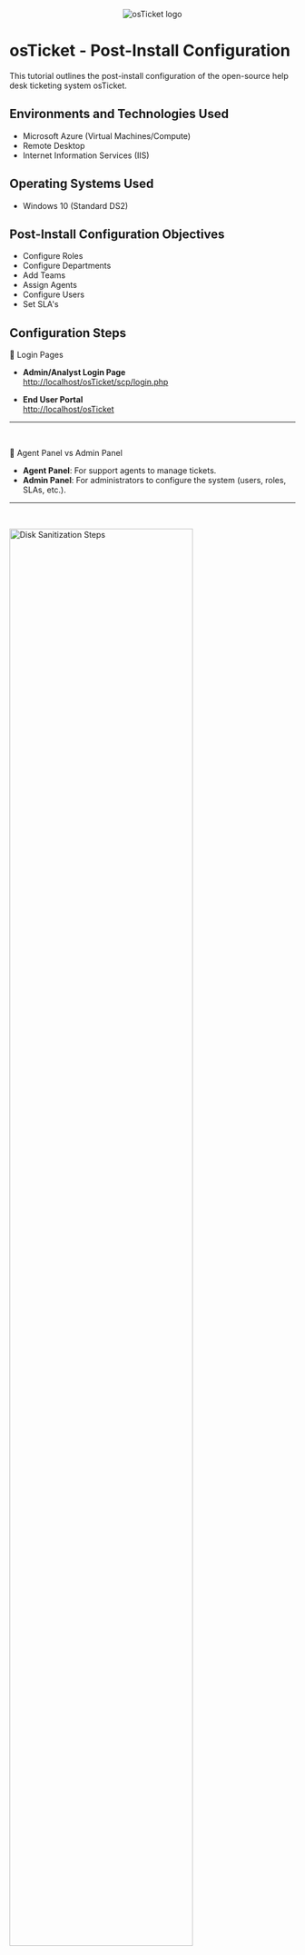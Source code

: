 <p align="center">
<img src="https://i.imgur.com/Clzj7Xs.png" alt="osTicket logo"/>
</p>

<h1>osTicket - Post-Install Configuration</h1>
This tutorial outlines the post-install configuration of the open-source help desk ticketing system osTicket.<br />




<h2>Environments and Technologies Used</h2>

- Microsoft Azure (Virtual Machines/Compute)
- Remote Desktop
- Internet Information Services (IIS)

<h2>Operating Systems Used </h2>

- Windows 10</b> (Standard DS2)

<h2>Post-Install Configuration Objectives</h2>

- Configure Roles
- Configure Departments
- Add Teams
- Assign Agents
- Configure Users
- Set SLA's

<h2>Configuration Steps</h2>

<p>
</p>
<p>
🔐 Login Pages

- **Admin/Analyst Login Page**  
  [http://localhost/osTicket/scp/login.php](http://localhost/osTicket/scp/login.php)

- **End User Portal**  
  [http://localhost/osTicket](http://localhost/osTicket)

---
</p>
<br />


<p>
</p>
<p>
👤 Agent Panel vs Admin Panel

- **Agent Panel**: For support agents to manage tickets.
- **Admin Panel**: For administrators to configure the system (users, roles, SLAs, etc.).

---
</p>
<br />


<p>
<img src="https://i.imgur.com/68I3FP5.png" height="80%" width="80%" alt="Disk Sanitization Steps"/>
</p>
<p>
🛡️ Configure Roles

> Used to group and define agent permissions.

**Navigation**: `Admin Panel -> Agents -> Roles`

- Create a new role: `Supreme Admin`

---
</p>
<br />


<p>
<img src="https://i.imgur.com/gYpeckB.png" height="80%" width="80%" alt="Disk Sanitization Steps"/>
</p>
<p>
 🏢 Configure Departments

> Determines ticket visibility and responsibility split.

**Navigation**: `Admin Panel -> Agents -> Departments`

- Add department: `SysAdmins`

Examples:
- Help Desk
- SysAdmins
- Networking

---
</p>
<br />



<p>
<img src="https://i.imgur.com/QGtgvEy.png" height="80%" width="80%" alt="Disk Sanitization Steps"/>
</p>
<p>
👥 Configure Teams

> Teams allow agents from different departments to work together.

**Navigation**: `Admin Panel -> Agents -> Teams`

- Create team: `Online Banking`

---
</p>
<br />





<p>
<img src="https://i.imgur.com/auQkCbp.png" height="80%" width="80%" alt="Disk Sanitization Steps"/>
</p>
<p>
 🎫 Ticket Creation Settings

**Navigation**: `Admin Panel -> Settings -> User Settings`

- ✅ Allow anyone to create tickets:
  - **UNCHECK**: "Require registration and login to create tickets"

---
</p>
<br />


<p>
<img src="https://i.imgur.com/b58vLNo.png" height="80%" width="80%" alt="Disk Sanitization Steps"/>
</p>
<p>
👨‍💼 Configure Agents (Internal Workers)

**Navigation**: `Admin Panel -> Agents -> Add New`

- Add agent: `Jane`  
  - Department: `SysAdmins`

- Add agent: `John`  
  - Department: `Support`

---

</p>
<br />


<p>
<img src="https://i.imgur.com/0UYWjww.png" height="80%" width="80%" alt="Disk Sanitization Steps"/>
</p>
<p>
👨‍👩‍👧 Configure Users (External Customers)

**Navigation**: `Agent Panel -> Users -> Add New`

- Add user: `Karen`
- Add user: `Ken`

---
</p>
<br />


<p>
<img src="https://i.imgur.com/efquR2u.png" height="80%" width="80%" alt="Disk Sanitization Steps"/>
</p>
<p>
⏱️ Configure SLA (Service Level Agreements)

**Navigation**: `Admin Panel -> Manage -> SLA`

Create SLAs:

- `Sev-A`  
  - Grace Period: 1 hour  
  - Schedule: 24/7

- `Sev-B`  
  - Grace Period: 4 hours  
  - Schedule: 24/7

- `Sev-C`  
  - Grace Period: 8 hours  
  - Schedule: Business Hours

---

</p>
<br />


<p>
<img src="https://i.imgur.com/kVFcWoT.png" height="80%" width="80%" alt="Disk Sanitization Steps"/>
</p>
<p>
📝 Configure Help Topics

> These are the categories users pick from when submitting tickets.

**Navigation**: `Admin Panel -> Manage -> Help Topics`

Add Help Topics:

- Business Critical Outage  
- Personal Computer Issues  
- Equipment Request  
- Password Reset  
- Other
</p>
<br />


